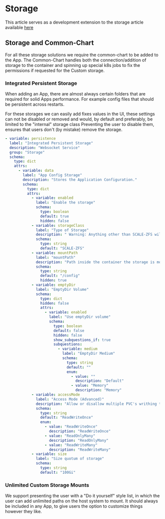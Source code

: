 # Storage

This article serves as a development extension to the storage article available [here](https://wiki.truecharts.org/general/storage/)

## Storage and Common-Chart

For all these storage solutions we require the common-chart to be added to the App.
The Common-Chart handles both the connection/addition of storage to the container and spinning up special k8s jobs to fix the permissions if requested for the Custom storage.

### Integrated Persistent Storage

When adding an App, there are almost always certain folders that are required for solid Apps performance. For example config files that should be persistent across restarts.

For these storages we can easily add fixes values in the UI, these settings can not be disabled or removed and would, by default and preferably, be limited to the "internal" storage class
Preventing the user to disable them, ensures that users don't (by mistake) remove the storage.

```yaml
- variable: persistence
  label: "Integrated Persistent Storage"
  description: "Websocket Service"
  group: "Storage"
  schema:
    type: dict
    attrs:
      - variable: data
        label: "App Config Storage"
        description: "Stores the Application Configuration."
        schema:
          type: dict
          attrs:
            - variable: enabled
              label: "Enable the storage"
              schema:
                type: boolean
                default: true
                hidden: false
            - variable: storageClass
              label: "Type of Storage"
              description: " Warning: Anything other than SCALE-ZFS will break rollback!"
              schema:
                type: string
                default: "SCALE-ZFS"
            - variable: mountPath
              label: "mountPath"
              description: "Path inside the container the storage is mounted"
              schema:
                type: string
                default: "/config"
                hidden: true
            - variable: emptyDir
              label: "EmptyDir Volume"
              schema:
                type: dict
                hidden: false
                attrs:
                  - variable: enabled
                    label: "Use emptyDir volume"
                    schema:
                      type: boolean
                      default: false
                      hidden: false
                      show_subquestions_if: true
                      subquestions:
                        - variable: medium
                          label: "EmptyDir Medium"
                          schema:
                            type: string
                            default: ""
                            enum:
                              - value: ""
                                description: "Default"
                              - value: "Memory"
                                description: "Memory"
            - variable: accessMode
              label: "Access Mode (Advanced)"
              description: "Allow or disallow multiple PVC's writhing to the same PVC"
              schema:
                type: string
                default: "ReadWriteOnce"
                enum:
                  - value: "ReadWriteOnce"
                    description: "ReadWriteOnce"
                  - value: "ReadOnlyMany"
                    description: "ReadOnlyMany"
                  - value: "ReadWriteMany"
                    description: "ReadWriteMany"
            - variable: size
              label: "Size quotum of storage"
              schema:
                type: string
                default: "100Gi"
```

### Unlimited Custom Storage Mounts

We support presenting the user with a "Do it yourself" style list, in which the user can add unlimited paths on the host system to mount.
It should always be included in any App, to give users the option to customize things however they like.
